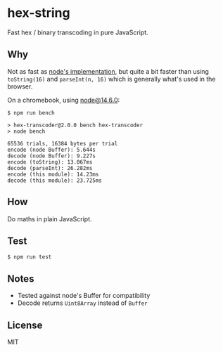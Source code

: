 # hex-string
Fast hex / binary transcoding in pure JavaScript.

## Why
Not as fast as [node's implementation](https://github.com/nodejs/node/blob/master/src/string_bytes.cc#L736), but quite a bit faster than using `toString(16)` and `parseInt(n, 16)` which is generally what's used in the browser.

On a chromebook, using node@14.6.0:
``` shell
$ npm run bench

> hex-transcoder@2.0.0 bench hex-transcoder
> node bench

65536 trials, 16384 bytes per trial
encode (node Buffer): 5.644s
decode (node Buffer): 9.227s
encode (toString): 13.067ms
decode (parseInt): 26.282ms
encode (this module): 14.23ms
decode (this module): 23.725ms
```

## How
Do maths in plain JavaScript.

## Test
``` shell
$ npm run test
```

## Notes
* Tested against node's Buffer for compatibility
* Decode returns `Uint8Array` instead of `Buffer`

## License
MIT
